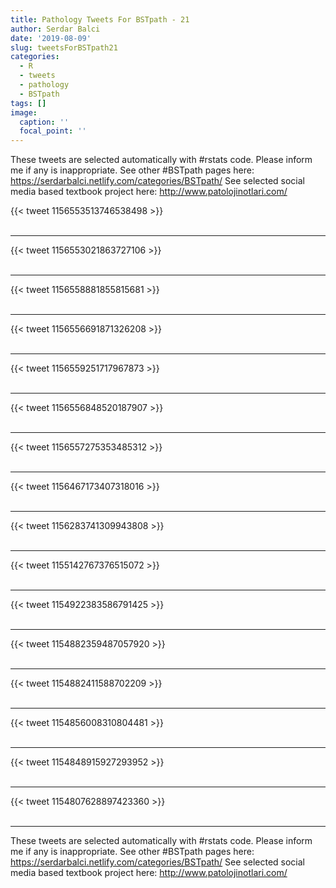 ```yaml
---
title: Pathology Tweets For BSTpath - 21
author: Serdar Balci
date: '2019-08-09'
slug: tweetsForBSTpath21
categories:
  - R
  - tweets
  - pathology
  - BSTpath
tags: []
image:
  caption: ''
  focal_point: ''
---
```



These tweets are selected automatically with #rstats code. Please inform me if any is inappropriate.
See other #BSTpath pages here: https://serdarbalci.netlify.com/categories/BSTpath/ 
See selected social media based textbook project here: http://www.patolojinotlari.com/

{{< tweet 1156553513746538498 >}}
<br>
<br>
<hr>
{{< tweet 1156553021863727106 >}}
<br>
<br>
<hr>
{{< tweet 1156558881855815681 >}}
<br>
<br>
<hr>
{{< tweet 1156556691871326208 >}}
<br>
<br>
<hr>
{{< tweet 1156559251717967873 >}}
<br>
<br>
<hr>
{{< tweet 1156556848520187907 >}}
<br>
<br>
<hr>
{{< tweet 1156557275353485312 >}}
<br>
<br>
<hr>
{{< tweet 1156467173407318016 >}}
<br>
<br>
<hr>
{{< tweet 1156283741309943808 >}}
<br>
<br>
<hr>
{{< tweet 1155142767376515072 >}}
<br>
<br>
<hr>
{{< tweet 1154922383586791425 >}}
<br>
<br>
<hr>
{{< tweet 1154882359487057920 >}}
<br>
<br>
<hr>
{{< tweet 1154882411588702209 >}}
<br>
<br>
<hr>
{{< tweet 1154856008310804481 >}}
<br>
<br>
<hr>
{{< tweet 1154848915927293952 >}}
<br>
<br>
<hr>
{{< tweet 1154807628897423360 >}}
<br>
<br>
<hr>


These tweets are selected automatically with #rstats code. Please inform me if any is inappropriate.
See other #BSTpath pages here: https://serdarbalci.netlify.com/categories/BSTpath/ 
See selected social media based textbook project here: http://www.patolojinotlari.com/
